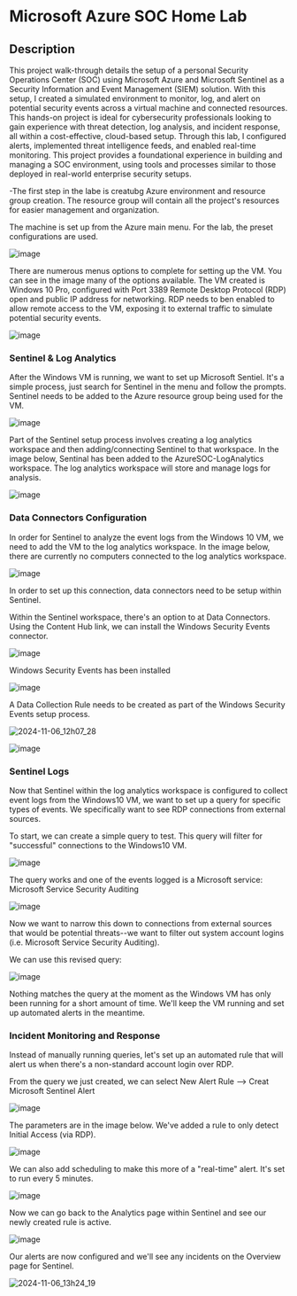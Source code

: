 <h1>Microsoft Azure SOC Home Lab</h1>

<h2>Description</h2>

This project walk-through details the setup of a personal Security Operations Center (SOC) using Microsoft Azure and Microsoft Sentinel as a Security Information and Event Management (SIEM) solution. With this setup, I created a simulated environment to monitor, log, and alert on potential security events across a virtual machine and connected resources. This hands-on project is ideal for cybersecurity professionals looking to gain experience with threat detection, log analysis, and incident response, all within a cost-effective, cloud-based setup. Through this lab, I configured alerts, implemented threat intelligence feeds, and enabled real-time monitoring. This project provides a foundational experience in building and managing a SOC environment, using tools and processes similar to those deployed in real-world enterprise security setups.
<br>



-The first step in the labe is creatubg Azure environment and resource group creation. The resource group will contain all the project's resources for easier management and organization.

The machine is set up from the Azure main menu. For the lab, the preset configurations are used. 


![image](https://github.com/user-attachments/assets/bde790f1-2deb-41c1-b5ab-8cf681a94636)


There are numerous menus options to complete for setting up the VM. You can see in the image many of the options available. The VM created is Windows 10 Pro, configured with Port 3389 Remote Desktop Protocol (RDP) open and public IP address for networking. RDP needs to ben enabled to allow remote access to the VM, exposing it to external traffic to simulate potential security events. 


![image](https://github.com/user-attachments/assets/5db8aa81-64e4-4aed-add7-6df6abb98a80)

<h3>Sentinel & Log Analytics</h3>

After the Windows VM is running, we want to set up Microsoft Sentiel. It's a simple process, just search for Sentinel in the menu and follow the prompts. Sentinel needs to be added to the Azure resource group being used for the VM. 


![image](https://github.com/user-attachments/assets/f287f8e8-226c-4fb4-9586-f6a54d4c4adf)


Part of the Sentinel setup process involves creating a log analytics workspace and then adding/connecting Sentinel to that workspace. In the image below, Sentinal has been added to the AzureSOC-LogAnalytics workspace. The log analytics workspace will store and manage logs for analysis. 


![image](https://github.com/user-attachments/assets/64dc8b06-10cb-442d-9ff7-6d5659f97aae)


<h3>Data Connectors Configuration</h3>

In order for Sentinel to analyze the event logs from the Windows 10 VM, we need to add the VM to the log analytics workspace. In the image below, there are currently no computers connected to the log analytics workspace. 

![image](https://github.com/user-attachments/assets/3213c8ea-ea3e-4031-a9a2-08daefe1d74f)

In order to set up this connection, data connectors need to be setup within Sentinel. 

Within the Sentinel workspace, there's an option to at Data Connectors. Using the Content Hub link, we can install the Windows Security Events connector.

![image](https://github.com/user-attachments/assets/7c6bc876-114c-4b68-891f-a33cbea04d15)


Windows Security Events has been installed


![image](https://github.com/user-attachments/assets/d7821b0d-007c-4f21-8bc7-0f5de369f795)


A Data Collection Rule needs to be created as part of the Windows Security Events setup process. 


![2024-11-06_12h07_28](https://github.com/user-attachments/assets/a80b928f-dbcd-4799-93a5-329d58638c1a)


![image](https://github.com/user-attachments/assets/8bc1d9aa-6453-4ccb-9033-0cc6faffc3cb)


<h3>Sentinel Logs</h3>
Now that Sentinel within the log analytics workspace is configured to collect event logs from the Windows10 VM, we want to set up a query for specific types of events. We specifically want to see RDP connections from external sources.

To start, we can create a simple query to test. This query will filter for "successful" connections to the Windows10 VM.

![image](https://github.com/user-attachments/assets/e6ab15b9-df12-4817-9109-bd21472a5d50)

The query works and one of the events logged is a Microsoft service: Microsoft Service Security Auditing


![image](https://github.com/user-attachments/assets/e7507375-d230-4091-b066-199a510aa956)


Now we want to narrow this down to connections from external sources that would be potential threats--we want to filter out system account logins (i.e. Microsoft Service Security Auditing).

We can use this revised query:


![image](https://github.com/user-attachments/assets/b4d45676-3b2d-43ad-a844-31a375053067)

Nothing matches the query at the moment as the Windows VM has only been running for a short amount of time. We'll keep the VM running and set up automated alerts in the meantime.

<h3>Incident Monitoring and Response</h3>

Instead of manually running queries, let's set up an automated rule that will alert us when there's a non-standard account login over RDP. 

From the query we just created, we can select New Alert Rule --> Creat Microsoft Sentinel Alert


![image](https://github.com/user-attachments/assets/83a2f49e-98d8-4a46-bf64-29fade33d93a)


The parameters are in the image below. We've added a rule to only detect Initial Access (via RDP).


![image](https://github.com/user-attachments/assets/8db4d5fc-d7de-4cf0-9985-9d5337d4d8e3)


We can also add scheduling to make this more of a "real-time" alert. It's set to run every 5 minutes.


![image](https://github.com/user-attachments/assets/7615bc0a-84b4-48f5-9886-ddd1be58983c)


Now we can go back to the Analytics page within Sentinel and see our newly created rule is active.


![image](https://github.com/user-attachments/assets/60a9cee6-8b39-419d-a26f-2568fc81b328)


Our alerts are now configured and we'll see any incidents on the Overview page for Sentinel.


![2024-11-06_13h24_19](https://github.com/user-attachments/assets/1081226a-77a3-42f1-aa88-c5e88273fc75)


